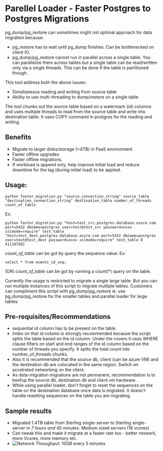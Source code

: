 # Parellel Loader - Faster Postgres to Postgres Migrations
pg\_dump/pg\_restore can sometimes might not optimal approach for data migration because:
- pg\_restore has to wait until pg\_dump finishes. Can be bottlenecked on client IO.
- pg\_dump/pg\_restore cannot run in parallel across a single table. You can parallelize them across tables but a single table can be read/written only via a single threads. This can be done if the table is partitioned though.

This tool address both the above issues:
- Simultaneous reading and writing from source table
- Ability to use multi-threading to dump/restore on a single table

The tool chunks out the source table based on a watermark (id) columns and uses multiple threads to read from the source table and write into destination table. It uses COPY command in postgres for the reading and writing.

## Benefits
- Migrate to larger disks/storage (>4TB) in PaaS environment.
- Faster offline upgrades 
- Faster offline migrations. 
- If workload is append only, help improve initial load and reduce downtime for the lag (during initial load) to be applied. 

## Usage:
```
python faster_migration.py "source_connection_string" source_table "destination_connection_string" destination_table number_of_threads count_of_table
```
Ex:
```
python faster_migration.py "host=test_src.postgres.database.azure.com port=5432 dbname=postgres user=test@test_src password=xxxx sslmode=require" test_table "host=test_dest.postgres.database.azure.com port=5432 dbname=postgres user=test@test_dest password=xxxx sslmode=require" test_table 8 411187501
```
*count_of_table* can be got by query the sequence value:
Ex:
```
select * from events_id_seq;
```
(OR) *count_of_table* can be got by running a count(*) query on the table.

Currently the usage is restricted to migrate a single large table. But you can run multiple instances of this script to migrate multiple tables. Customers can compliment this script with pg_dump/pg_restore ie. use pg_dump/pg_restore for the smaller tables and parallel loader for large tables.

## Pre-requisites/Recommendations
- sequential id column has to be present on the table.
- Index on that id column is strongly recommended because the script splits the table based on the id column. Under the covers it uses WHERE clause filters on start and end ranges of the id column based on the number of threads you specify. It splits the total count into number\_of\_threads chunks.
- Also it is recommended that the source db, client (can be azure VM) and the destination db are colocated in the same region. Switch on accelrated networking on the client.
- As data-migration migrations are not permanent, recommendation is to beefup the source db, destination db and client vm hardware.
- While using parallel loader, don't forget to reset the sequences on the table on the destination database once data is migrated. It doesn't handle resetting sequences on the table you are migrating.

## Sample results
-  Migrated 1.4TB table from Sterling single-server to Sterling single-server in *7 hours and 45 minutes*. Medium sized servers (16 vcores)
-  Can tweak this and make it migrate at a faster rate too - better network, more Vcores, more memory etc.
- ![Network Throughput: 10GB every 5 minutes](https://github.com/microsoft/OrcasNinjaTeam/blob/master/azure-postgresql/data_migration/image003.png) 
